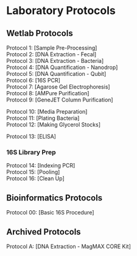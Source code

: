 # Laboratory Protocols

## Wetlab Protocols

Protocol 1: [Sample Pre-Processing]  
Protocol 2: [DNA Extraction - Fecal]  
Protocol 3: [DNA Extraction - Bacteria]  
Protocol 4: [DNA Quantification - Nanodrop]  
Protocol 5: [DNA Quantification - Qubit]  
Protocol 6: [16S PCR]  
Protocol 7: [Agarose Gel Electrophoresis]  
Protocol 8: [AMPure Purification]  
Protocol 9: [GeneJET Column Purification]  

Protocol 10: [Media Preparation]  
Protocol 11: [Plating Bacteria]  
Protocol 12: [Making Glycerol Stocks]  

Protocol 13: [ELISA]

### 16S Library Prep
Protocol 14: [Indexing PCR]  
Protocol 15: [Pooling]  
Protocol 16: [Clean Up]  

## Bioinformatics Protocols
Protocol 00: [Basic 16S Procedure]

## Archived Protocols
Protocol A: [DNA Extraction - MagMAX CORE Kit]

